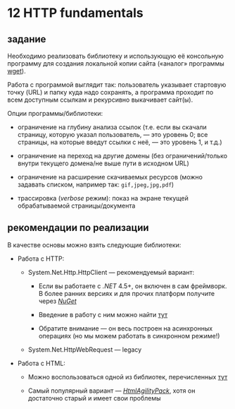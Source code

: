 # 12 HTTP fundamentals

## задание

Необходимо реализовать библиотеку и использующую её консольную программу
для создания локальной копии сайта
(«аналог» программы [wget](https://ru.wikipedia.org/wiki/Wget)).

Работа с программой выглядит так:
пользователь указывает стартовую точку (URL) и папку куда надо сохранять,
а программа проходит по всем доступным ссылкам и рекурсивно выкачивает сайт(ы).

Опции программы/библиотеки:

*   ограничение на глубину анализа ссылок
    (т.е. если вы скачали страницу, которую указал пользователь, &mdash;
    это уровень 0; все страницы, на которые введут ссылки с неё, &mdash;
    это уровень 1, и т.д.)

*   ограничение на переход на другие домены
    (без ограничений/только внутри текущего домена/не выше пути в исходном URL)

*   ограничение на расширение скачиваемых ресурсов
    (можно задавать списком, например так: `gif,jpeg,jpg,pdf`)

*   трассировка (_verbose_ режим):
    показ на экране текущей обрабатываемой страницы/документа

## рекомендации по реализации

В качестве основы можно взять следующие библиотеки:

*   Работа с HTTP:

    *   System.Net.Http.HttpClient &mdash; рекомендуемый вариант:

        *   Если вы работаете с _.NET_ 4.5+, он включен в сам фреймворк.
            В более ранних версиях и для прочих платформ получите через
            [_NuGet_](https://www.nuget.org/packages/Microsoft.Net.Http)

        *   Введение в работу с ним можно найти
            [тут](https://blogs.msdn.microsoft.com/henrikn/2012/02/16/httpclient-is-here/)

        *   Обратите внимание &mdash; он весь построен на асинхронных операциях
            (но мы можем работать в синхронном режиме!)

    *   System.Net.HttpWebRequest &mdash; legacy

*   Работа с HTML:

    *   Можно воспользоваться одной из библиотек, перечисленных
        [тут](https://ru.stackoverflow.com/questions/420354/Как-распарсить-html-в-net/450586)

    *   Самый популярный вариант &mdash;
        [_HtmlAgilityPack_](https://www.nuget.org/packages/HtmlAgilityPack/),
        хотя он достаточно старый и имеет свои проблемы
